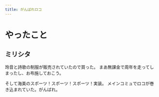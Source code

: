 ```yaml
---
title: がんばれロコ
---
```


# やったこと

## ミリシタ

玲音と詩歌の制服が販売されていたので買った。
まあ無課金で周年を走ってしまったし、お布施しておこう。

そして海美のスポーツ！スポーツ！スポーツ！実装。
メインコミュでロコが巻き込まれていた。がんばれ。
